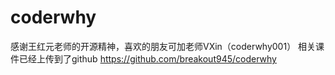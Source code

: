 # coderwhy

感谢王红元老师的开源精神，喜欢的朋友可加老师VXin（coderwhy001）
相关课件已经上传到了github
https://github.com/breakout945/coderwhy
